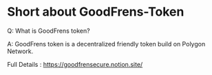 # Short about GoodFrens-Token

Q:
What is GoodFrens token?

A:
GoodFrens token is a decentralized friendly token build on Polygon Network.

Full Details :
https://goodfrensecure.notion.site/

